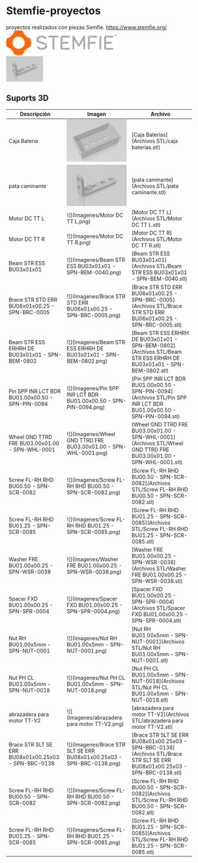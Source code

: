# Stemfie-proyectos
 proyectos realizados con piezas Semfie. https://www.stemfie.org/  
<img src="Imagenes/LogoSTEMFIE.png" width="300" />  
<img src="Stemfie_Motorizado/Carretilla/Imagenes/pata caminante.png" width="100" />  





## Suports 3D
  
Descripción         | Imagen         | Archivo         
------------- | ------------- | ------------- 
Caja Bateria |![](Imagenes/cajabaterias.PNG) | [Caja Baterias](Archivos STL/caja baterias.stl)
pata caminante |![](Imagenes/pata_caminante.PNG) | [pata caminante](Archivos STL/pata caminante.stl)
Motor DC TT L |![](Imagenes/Motor DC TT L.png) | [Motor DC TT L](Archivos STL/Motor DC TT L.stl)
Motor DC TT R |![](Imagenes/Motor DC TT R.png) | [Motor DC TT R](Archivos STL/Motor DC TT R.stl)
Beam STR ESS BU03x01x01 |![](Imagenes/Beam STR ESS BU03x01x01 - SPN-BEM-0040.png) | [Beam STR ESS BU03x01x01](Archivos STL/Beam STR ESS BU03x01x01 - SPN-BEM-0040.stl)
Brace STR STD ERR BU06x01x00.25 - SPN-BRC-0005 |![](Imagenes/Brace STR STD ERR BU06x01x00.25 - SPN-BRC-0005.png) | [Brace STR STD ERR BU06x01x00.25 - SPN-BRC-0005](Archivos STL/Brace STR STD ERR BU06x01x00.25 - SPN-BRC-0005.stl)
Beam STR ESS ERHRH DE BU03x01x01 - SPN-BEM-0802 |![](Imagenes/Beam STR ESS ERHRH DE BU03x01x01 - SPN-BEM-0802.png) | [Beam STR ESS ERHRH DE BU03x01x01 - SPN-BEM-0802](Archivos STL/Beam STR ESS ERHRH DE BU03x01x01 - SPN-BEM-0802.stl)
Pin SPP INR LCT BDR BU01.00x00.50 - SPN-PIN-0094 |![](Imagenes/Pin SPP INR LCT BDR BU01.00x00.50 - SPN-PIN-0094.png) | [Pin SPP INR LCT BDR BU01.00x00.50 - SPN-PIN-0094](Archivos STL/Pin SPP INR LCT BDR BU01.00x00.50 - SPN-PIN-0094.stl)
Wheel GND TTRD FRE BU03.00x01.00 - SPN-WHL-0001 |![](Imagenes/Wheel GND TTRD FRE BU03.00x01.00 - SPN-WHL-0001.png) | [Wheel GND TTRD FRE BU03.00x01.00 - SPN-WHL-0001](Archivos STL/Wheel GND TTRD FRE BU03.00x01.00 - SPN-WHL-0001.stl)
Screw FL-RH RHD BU00.50 - SPN-SCR-0082 |![](Imagenes/Screw FL-RH RHD BU00.50 - SPN-SCR-0082.png) | [Screw FL-RH RHD BU00.50 - SPN-SCR-0082](Archivos STL/Screw FL-RH RHD BU00.50 - SPN-SCR-0082.stl)
Screw FL-RH RHD BU01.25 - SPN-SCR-0085 |![](Imagenes/Screw FL-RH RHD BU01.25 - SPN-SCR-0085.png) | [Screw FL-RH RHD BU01.25 - SPN-SCR-0085](Archivos STL/Screw FL-RH RHD BU01.25 - SPN-SCR-0085.stl)
Washer FRE BU01.00x00.25 - SPN-WSR-0038 |![](Imagenes/Washer FRE BU01.00x00.25 - SPN-WSR-0038.png) | [Washer FRE BU01.00x00.25 - SPN-WSR-0038](Archivos STL/Washer FRE BU01.00x00.25 - SPN-WSR-0038.stl)
Spacer FXD BU01.00x00.25 - SPN-SPR-0004 |![](Imagenes/Spacer FXD BU01.00x00.25 - SPN-SPR-0004.png) | [Spacer FXD BU01.00x00.25 - SPN-SPR-0004](Archivos STL/Spacer FXD BU01.00x00.25 - SPN-SPR-0004.stl)
Nut RH BU01.00x5mm - SPN-NUT-0001 |![](Imagenes/Nut RH BU01.00x5mm - SPN-NUT-0001.png) | [Nut RH BU01.00x5mm - SPN-NUT-0001](Archivos STL/Nut RH BU01.00x5mm - SPN-NUT-0001.stl)
Nut PH CL BU01.00x5mm - SPN-NUT-0018 |![](Imagenes/Nut PH CL BU01.00x5mm - SPN-NUT-0018.png) | [Nut PH CL BU01.00x5mm - SPN-NUT-0018](Archivos STL/Nut PH CL BU01.00x5mm - SPN-NUT-0018.stl)
abrazadera para motor TT-V2 |![](Imagenes/abrazadera para motor TT-V2.png) | [abrazadera para motor TT-V2](Archivos STL/abrazadera para motor TT-V2.stl)
Brace STR SLT SE ERR BU08x01x00.25x03 - SPN-BRC-0138|![](Imagenes/Brace STR SLT SE ERR BU08x01x00.25x03 - SPN-BRC-0138.png) | [Brace STR SLT SE ERR BU08x01x00.25x03 - SPN-BRC-0138](Archivos STL/Brace STR SLT SE ERR BU08x01x00.25x03 - SPN-BRC-0138.stl)
Screw FL-RH RHD BU00.50 - SPN-SCR-0082 |![](Imagenes/Screw FL-RH RHD BU00.50 - SPN-SCR-0082.png) | [Screw FL-RH RHD BU00.50 - SPN-SCR-0082](Archivos STL/Screw FL-RH RHD BU00.50 - SPN-SCR-0082.stl)
Screw FL-RH RHD BU01.25 - SPN-SCR-0085 |![](Imagenes/Screw FL-RH RHD BU01.25 - SPN-SCR-0085.png) | [Screw FL-RH RHD BU01.25 - SPN-SCR-0085](Archivos STL/Screw FL-RH RHD BU01.25 - SPN-SCR-0085.stl)


